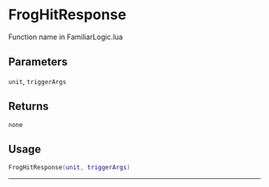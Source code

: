 # FrogHitResponse
Function name in FamiliarLogic.lua
## Parameters
`unit`, `triggerArgs`
## Returns
`none`
## Usage
```lua
FrogHitResponse(unit, triggerArgs)
```
---
